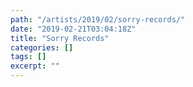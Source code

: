 ```yaml
---
path: "/artists/2019/02/sorry-records/"
date: "2019-02-21T03:04:18Z"
title: "Sorry Records"
categories: []
tags: []
excerpt: ""
---
```


